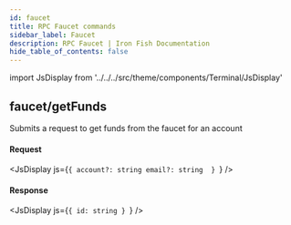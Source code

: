 ```yaml
---
id: faucet
title: RPC Faucet commands
sidebar_label: Faucet
description: RPC Faucet | Iron Fish Documentation
hide_table_of_contents: false
---
```


import JsDisplay from '../../../src/theme/components/Terminal/JsDisplay'

## faucet/getFunds

Submits a request to get funds from the faucet for an account

#### Request

<JsDisplay js={`{
  account?: string
  email?: string 
}
`} />

#### Response

<JsDisplay js={`{
  id: string
}
`} />
